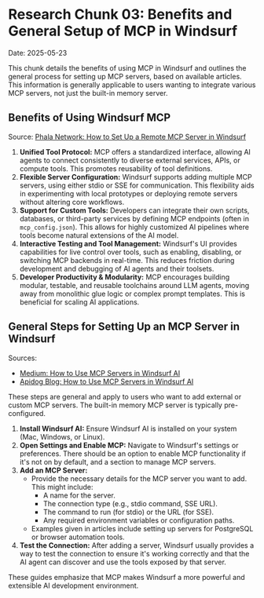 # Research Chunk 03: Benefits and General Setup of MCP in Windsurf

Date: 2025-05-23

This chunk details the benefits of using MCP in Windsurf and outlines the general process for setting up MCP servers, based on available articles. This information is generally applicable to users wanting to integrate various MCP servers, not just the built-in memory server.

## Benefits of Using Windsurf MCP

Source: [Phala Network: How to Set Up a Remote MCP Server in Windsurf](https://phala.network/posts/How-to-Set-Up-a-Remote-MCP-Server-in-Windsurf)

1.  **Unified Tool Protocol:** MCP offers a standardized interface, allowing AI agents to connect consistently to diverse external services, APIs, or compute tools. This promotes reusability of tool definitions.
2.  **Flexible Server Configuration:** Windsurf supports adding multiple MCP servers, using either stdio or SSE for communication. This flexibility aids in experimenting with local prototypes or deploying remote servers without altering core workflows.
3.  **Support for Custom Tools:** Developers can integrate their own scripts, databases, or third-party services by defining MCP endpoints (often in `mcp_config.json`). This allows for highly customized AI pipelines where tools become natural extensions of the AI model.
4.  **Interactive Testing and Tool Management:** Windsurf's UI provides capabilities for live control over tools, such as enabling, disabling, or switching MCP backends in real-time. This reduces friction during development and debugging of AI agents and their toolsets.
5.  **Developer Productivity & Modularity:** MCP encourages building modular, testable, and reusable toolchains around LLM agents, moving away from monolithic glue logic or complex prompt templates. This is beneficial for scaling AI applications.

## General Steps for Setting Up an MCP Server in Windsurf

Sources:
- [Medium: How to Use MCP Servers in Windsurf AI](https://roobia.medium.com/how-to-use-mcp-servers-in-windsurf-ai-and-level-up-like-a-10x-developer-b26a043dd7b3)
- [Apidog Blog: How to Use MCP Servers in Windsurf AI](https://apidog.com/blog/windsurf-mcp-servers/)

These steps are general and apply to users who want to add external or custom MCP servers. The built-in memory MCP server is typically pre-configured.

1.  **Install Windsurf AI:** Ensure Windsurf AI is installed on your system (Mac, Windows, or Linux).
2.  **Open Settings and Enable MCP:** Navigate to Windsurf's settings or preferences. There should be an option to enable MCP functionality if it's not on by default, and a section to manage MCP servers.
3.  **Add an MCP Server:**
    *   Provide the necessary details for the MCP server you want to add. This might include:
        *   A name for the server.
        *   The connection type (e.g., stdio command, SSE URL).
        *   The command to run (for stdio) or the URL (for SSE).
        *   Any required environment variables or configuration paths.
    *   Examples given in articles include setting up servers for PostgreSQL or browser automation tools.
4.  **Test the Connection:** After adding a server, Windsurf usually provides a way to test the connection to ensure it's working correctly and that the AI agent can discover and use the tools exposed by that server.

These guides emphasize that MCP makes Windsurf a more powerful and extensible AI development environment.
